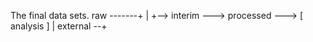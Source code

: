 The final data sets.
raw -------+
           |
           +--> interim ---> processed ---> [ analysis ]
           |
external --+
